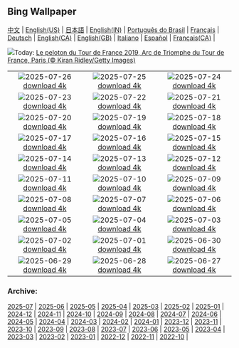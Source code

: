 ## Bing Wallpaper
[中文](README.md) |                     [English(US)](en-US.md) |                     [日本語](ja-JP.md) |                     [English(IN)](en-IN.md) |                     [Português do Brasil](pt-BR.md) |                     [Français](fr-FR.md) |                     [Deutsch](de-DE.md) |                     [English(CA)](en-CA.md) |                     [English(GB)](en-GB.md) |                     [Italiano](it-IT.md) |                     [Español](es-ES.md) |                     [Français(CA)](fr-CA.md) |                    

![](https://www.bing.com/th?id=OHR.TourFrance_FR-FR5942543577_UHD.jpg&w=1000)Today: [Le peloton du Tour de France 2019, Arc de Triomphe du Tour de France, Paris (© Kiran Ridley/Getty Images)](https://www.bing.com/th?id=OHR.TourFrance_FR-FR5942543577_UHD.jpg)

|      |      |      |
| :----: | :----: | :----: |
|![](https://www.bing.com/th?id=OHR.MangroveTwilight_FR-FR3644459674_UHD.jpg&pid=hp&w=384&h=216&rs=1&c=4)2025-07-26 [download 4k](https://www.bing.com/th?id=OHR.MangroveTwilight_FR-FR3644459674_UHD.jpg)|![](https://www.bing.com/th?id=OHR.BlackfinBarracuda_FR-FR4425436788_UHD.jpg&pid=hp&w=384&h=216&rs=1&c=4)2025-07-25 [download 4k](https://www.bing.com/th?id=OHR.BlackfinBarracuda_FR-FR4425436788_UHD.jpg)|![](https://www.bing.com/th?id=OHR.AshyWoodswallow_FR-FR6064394705_UHD.jpg&pid=hp&w=384&h=216&rs=1&c=4)2025-07-24 [download 4k](https://www.bing.com/th?id=OHR.AshyWoodswallow_FR-FR6064394705_UHD.jpg)|
|![](https://www.bing.com/th?id=OHR.VaticanCity_FR-FR5939943225_UHD.jpg&pid=hp&w=384&h=216&rs=1&c=4)2025-07-23 [download 4k](https://www.bing.com/th?id=OHR.VaticanCity_FR-FR5939943225_UHD.jpg)|![](https://www.bing.com/th?id=OHR.BadlandsSunset_FR-FR5355431035_UHD.jpg&pid=hp&w=384&h=216&rs=1&c=4)2025-07-22 [download 4k](https://www.bing.com/th?id=OHR.BadlandsSunset_FR-FR5355431035_UHD.jpg)|![](https://www.bing.com/th?id=OHR.AcroporaReef_FR-FR5200865280_UHD.jpg&pid=hp&w=384&h=216&rs=1&c=4)2025-07-21 [download 4k](https://www.bing.com/th?id=OHR.AcroporaReef_FR-FR5200865280_UHD.jpg)|
|![](https://www.bing.com/th?id=OHR.BigMoon_FR-FR5081716230_UHD.jpg&pid=hp&w=384&h=216&rs=1&c=4)2025-07-20 [download 4k](https://www.bing.com/th?id=OHR.BigMoon_FR-FR5081716230_UHD.jpg)|![](https://www.bing.com/th?id=OHR.Saumur_FR-FR4957130952_UHD.jpg&pid=hp&w=384&h=216&rs=1&c=4)2025-07-19 [download 4k](https://www.bing.com/th?id=OHR.Saumur_FR-FR4957130952_UHD.jpg)|![](https://www.bing.com/th?id=OHR.YoungShark_FR-FR2342809860_UHD.jpg&pid=hp&w=384&h=216&rs=1&c=4)2025-07-18 [download 4k](https://www.bing.com/th?id=OHR.YoungShark_FR-FR2342809860_UHD.jpg)|
|![](https://www.bing.com/th?id=OHR.FranceLavender_FR-FR3750510454_UHD.jpg&pid=hp&w=384&h=216&rs=1&c=4)2025-07-17 [download 4k](https://www.bing.com/th?id=OHR.FranceLavender_FR-FR3750510454_UHD.jpg)|![](https://www.bing.com/th?id=OHR.TemplePhilae_FR-FR2354978280_UHD.jpg&pid=hp&w=384&h=216&rs=1&c=4)2025-07-16 [download 4k](https://www.bing.com/th?id=OHR.TemplePhilae_FR-FR2354978280_UHD.jpg)|![](https://www.bing.com/th?id=OHR.PerseidsPine_FR-FR2065918536_UHD.jpg&pid=hp&w=384&h=216&rs=1&c=4)2025-07-15 [download 4k](https://www.bing.com/th?id=OHR.PerseidsPine_FR-FR2065918536_UHD.jpg)|
|![](https://www.bing.com/th?id=OHR.BastilleDayCelebration_FR-FR1452357775_UHD.jpg&pid=hp&w=384&h=216&rs=1&c=4)2025-07-14 [download 4k](https://www.bing.com/th?id=OHR.BastilleDayCelebration_FR-FR1452357775_UHD.jpg)|![](https://www.bing.com/th?id=OHR.BasaltColumns_FR-FR0922377003_UHD.jpg&pid=hp&w=384&h=216&rs=1&c=4)2025-07-13 [download 4k](https://www.bing.com/th?id=OHR.BasaltColumns_FR-FR0922377003_UHD.jpg)|![](https://www.bing.com/th?id=OHR.ThomsonGazelle_FR-FR0750503899_UHD.jpg&pid=hp&w=384&h=216&rs=1&c=4)2025-07-12 [download 4k](https://www.bing.com/th?id=OHR.ThomsonGazelle_FR-FR0750503899_UHD.jpg)|
|![](https://www.bing.com/th?id=OHR.TokyoSunrise_FR-FR0485662273_UHD.jpg&pid=hp&w=384&h=216&rs=1&c=4)2025-07-11 [download 4k](https://www.bing.com/th?id=OHR.TokyoSunrise_FR-FR0485662273_UHD.jpg)|![](https://www.bing.com/th?id=OHR.BahamaBlues_FR-FR8439615037_UHD.jpg&pid=hp&w=384&h=216&rs=1&c=4)2025-07-10 [download 4k](https://www.bing.com/th?id=OHR.BahamaBlues_FR-FR8439615037_UHD.jpg)|![](https://www.bing.com/th?id=OHR.ConstitucionStation_FR-FR8220857516_UHD.jpg&pid=hp&w=384&h=216&rs=1&c=4)2025-07-09 [download 4k](https://www.bing.com/th?id=OHR.ConstitucionStation_FR-FR8220857516_UHD.jpg)|
|![](https://www.bing.com/th?id=OHR.BaieSomme_FR-FR5529600506_UHD.jpg&pid=hp&w=384&h=216&rs=1&c=4)2025-07-08 [download 4k](https://www.bing.com/th?id=OHR.BaieSomme_FR-FR5529600506_UHD.jpg)|![](https://www.bing.com/th?id=OHR.ShetlandGannets_FR-FR5293037699_UHD.jpg&pid=hp&w=384&h=216&rs=1&c=4)2025-07-07 [download 4k](https://www.bing.com/th?id=OHR.ShetlandGannets_FR-FR5293037699_UHD.jpg)|![](https://www.bing.com/th?id=OHR.MesquiteFlats_FR-FR4877513752_UHD.jpg&pid=hp&w=384&h=216&rs=1&c=4)2025-07-06 [download 4k](https://www.bing.com/th?id=OHR.MesquiteFlats_FR-FR4877513752_UHD.jpg)|
|![](https://www.bing.com/th?id=OHR.TourCyclists_FR-FR4479097065_UHD.jpg&pid=hp&w=384&h=216&rs=1&c=4)2025-07-05 [download 4k](https://www.bing.com/th?id=OHR.TourCyclists_FR-FR4479097065_UHD.jpg)|![](https://www.bing.com/th?id=OHR.OroseiSardegna_FR-FR4370872020_UHD.jpg&pid=hp&w=384&h=216&rs=1&c=4)2025-07-04 [download 4k](https://www.bing.com/th?id=OHR.OroseiSardegna_FR-FR4370872020_UHD.jpg)|![](https://www.bing.com/th?id=OHR.RainbowRiver_FR-FR9088497231_UHD.jpg&pid=hp&w=384&h=216&rs=1&c=4)2025-07-03 [download 4k](https://www.bing.com/th?id=OHR.RainbowRiver_FR-FR9088497231_UHD.jpg)|
|![](https://www.bing.com/th?id=OHR.MaroonClownfish_FR-FR8871091841_UHD.jpg&pid=hp&w=384&h=216&rs=1&c=4)2025-07-02 [download 4k](https://www.bing.com/th?id=OHR.MaroonClownfish_FR-FR8871091841_UHD.jpg)|![](https://www.bing.com/th?id=OHR.ButterflyPurpleFlower_FR-FR7407948243_UHD.jpg&pid=hp&w=384&h=216&rs=1&c=4)2025-07-01 [download 4k](https://www.bing.com/th?id=OHR.ButterflyPurpleFlower_FR-FR7407948243_UHD.jpg)|![](https://www.bing.com/th?id=OHR.WolfeCrater_FR-FR7427852782_UHD.jpg&pid=hp&w=384&h=216&rs=1&c=4)2025-06-30 [download 4k](https://www.bing.com/th?id=OHR.WolfeCrater_FR-FR7427852782_UHD.jpg)|
|![](https://www.bing.com/th?id=OHR.BandaIsland_FR-FR6889157009_UHD.jpg&pid=hp&w=384&h=216&rs=1&c=4)2025-06-29 [download 4k](https://www.bing.com/th?id=OHR.BandaIsland_FR-FR6889157009_UHD.jpg)|![](https://www.bing.com/th?id=OHR.PrideParade_FR-FR6694433867_UHD.jpg&pid=hp&w=384&h=216&rs=1&c=4)2025-06-28 [download 4k](https://www.bing.com/th?id=OHR.PrideParade_FR-FR6694433867_UHD.jpg)|![](https://www.bing.com/th?id=OHR.SplendidFrog_FR-FR6442943512_UHD.jpg&pid=hp&w=384&h=216&rs=1&c=4)2025-06-27 [download 4k](https://www.bing.com/th?id=OHR.SplendidFrog_FR-FR6442943512_UHD.jpg)|


### Archive:
[2025-07](archive/fr-FR/202507/README.md) | [2025-06](archive/fr-FR/202506/README.md) | [2025-05](archive/fr-FR/202505/README.md) | [2025-04](archive/fr-FR/202504/README.md) | [2025-03](archive/fr-FR/202503/README.md) | [2025-02](archive/fr-FR/202502/README.md) | [2025-01](archive/fr-FR/202501/README.md) | [2024-12](archive/fr-FR/202412/README.md) | [2024-11](archive/fr-FR/202411/README.md) | [2024-10](archive/fr-FR/202410/README.md) | [2024-09](archive/fr-FR/202409/README.md) | [2024-08](archive/fr-FR/202408/README.md) | [2024-07](archive/fr-FR/202407/README.md) | [2024-06](archive/fr-FR/202406/README.md) | [2024-05](archive/fr-FR/202405/README.md) | [2024-04](archive/fr-FR/202404/README.md) | [2024-03](archive/fr-FR/202403/README.md) | [2024-02](archive/fr-FR/202402/README.md) | [2024-01](archive/fr-FR/202401/README.md) | [2023-12](archive/fr-FR/202312/README.md) | [2023-11](archive/fr-FR/202311/README.md) | [2023-10](archive/fr-FR/202310/README.md) | [2023-09](archive/fr-FR/202309/README.md) | [2023-08](archive/fr-FR/202308/README.md) | [2023-07](archive/fr-FR/202307/README.md) | [2023-06](archive/fr-FR/202306/README.md) | [2023-05](archive/fr-FR/202305/README.md) | [2023-04](archive/fr-FR/202304/README.md) | [2023-03](archive/fr-FR/202303/README.md) | [2023-02](archive/fr-FR/202302/README.md) | [2023-01](archive/fr-FR/202301/README.md) | [2022-12](archive/fr-FR/202212/README.md) | [2022-11](archive/fr-FR/202211/README.md) | [2022-10](archive/fr-FR/202210/README.md) | 